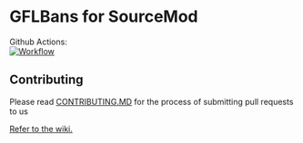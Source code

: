 # GFLBans for SourceMod

Github Actions:  
[![Workflow](https://github.com/GFLClan/GFLBans-SM/actions/workflows/ci-main.yml/badge.svg)](https://github.com/GFLClan/GFLBans-SM/actions)

## Contributing
Please read [CONTRIBUTING.MD](https://github.com/GFLClan/GFLBans-SM/blob/main/CONTRIBUTING.md) for the process of submitting pull requests to us

[Refer to the wiki.](https://github.com/GFLClan/GFLBans-SM/wiki)
